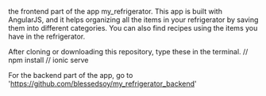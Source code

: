 the frontend part of the app my_refrigerator.
This app is built with AngularJS, and it helps organizing all the items in your refrigerator by saving them into different categories. You can also find recipes using the items you have in the refrigerator.

After cloning or downloading this repository,
type these in the terminal.
// npm install
// ionic serve


For the backend part of the app, go to 'https://github.com/blessedsoy/my_refrigerator_backend'

